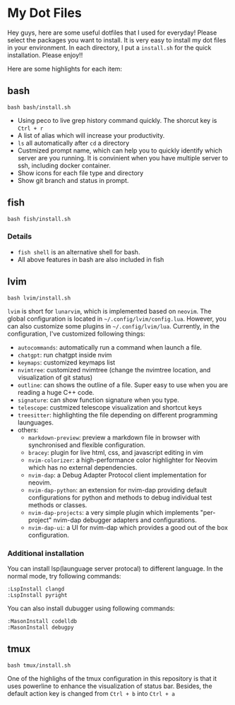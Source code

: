 # My Dot Files
Hey guys, here are some useful dotfiles that I used for everyday! 
Please select the packages you want to install. It is very easy
to install my dot files in your environment. In each directory, 
I put a `install.sh` for the quick installation. Please enjoy!!

Here are some highlights for each item:
## bash
```shell
bash bash/install.sh
```

- Using peco to live grep history command quickly. The shorcut key is `Ctrl + r`
- A list of alias which will increase your productivity.
- `ls` all automatically after `cd` a directory
- Custmized prompt name, which can help you to quickly identify which server are you running. It is convinient when you have multiple server to ssh, including docker container.
- Show icons for each file type and directory
- Show git branch and status in prompt.

## fish
```shell
bash fish/install.sh
```
### Details
- `fish shell` is an alternative shell for bash.
- All above features in bash are also included in fish

## lvim
```shell
bash lvim/install.sh
```
`lvim` is short for `lunarvim`, which is implemented based on `neovim`. The global configuration is located
in `~/.config/lvim/config.lua`. However, you can also customize some plugins in `~/.config/lvim/lua`.
Currently, in the configuration, I've customized following things:
- `autocommands`: automatically run a command when launch a file.
- `chatgpt`: run chatgpt inside nvim
- `keymaps`: customized keymaps list
- `nvimtree`: customized nvimtree (change the nvimtree location, and visualization of git status)
- `outline`: can shows the outline of a file. Super easy to use when you are reading a huge C++ code.
- `signature`: can show function signature when you type. 
- `telescope`: custmized telescope visualization and shortcut keys
- `treesitter`: highlighting the file depending on different programming launguages.
- others:
    - `markdown-preview`: preview a markdown file in browser with synchronised and flexible configuration.
    - `bracey`: plugin for live html, css, and javascript editing in vim
    - `nvim-colorizer`: a high-performance color highlighter for Neovim which has no external dependencies.
    - `nvim-dap`: a Debug Adapter Protocol client implementation for neovim.
    - `nvim-dap-python`: an extension for nvim-dap providing default configurations for python and methods to debug individual test methods or classes.
    - `nvim-dap-projects`: a very simple plugin which implements "per-project" nvim-dap debugger adapters and configurations.
    - `nvim-dap-ui`: a UI for nvim-dap which provides a good out of the box configuration.

### Additional installation
You can install lsp(launguage server protocal) to different language. In the normal mode, try following commands:
```shell
:LspInstall clangd
:LspInstall pyright
```

You can also install dubugger using following commands:
```shell
:MasonInstall codelldb
:MasonInstall debugpy
```


## tmux
```shell
bash tmux/install.sh
```
One of the highlighs of the tmux configuration in this repository
is that it uses powerline to enhance the visualization of status
bar. Besides, the default action key is changed from `Ctrl + b`
into `Ctrl + a`